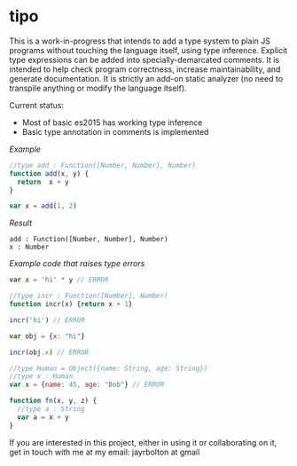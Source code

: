 # tipo

This is a work-in-progress that intends to add a type system to plain JS programs without touching the language itself, using type inference. Explicit type expressions can be added into specially-demarcated comments. It is intended to help check program correctness, increase maintainability, and generate documentation. It is strictly an add-on static analyzer (no need to transpile anything or modify the language itself).

Current status: 
- Most of basic es2015 has working type inference
- Basic type annotation in comments is implemented

_Example_

```js
//type add : Function([Number, Number], Number)
function add(x, y) {
  return  x + y
}

var x = add(1, 2)
```

_Result_

```
add : Function([Number, Number], Number)
x : Number
```

_Example code that raises type errors_

```js
var x = 'hi' * y // ERROR

//type incr : Function([Number], Number)
function incr(x) {return x + 1}

incr('hi') // ERROR

var obj = {x: "hi"}

incr(obj.x) // ERROR

//type Human = Object({name: String, age: String})
//type x : Human
var x = {name: 45, age: "Bob"} // ERROR

function fn(x, y, z) {
  //type a : String
  var a = x + y
}
```


If you are interested in this project, either in using it or collaborating on it, get in touch with me at my email: jayrbolton at gmail
